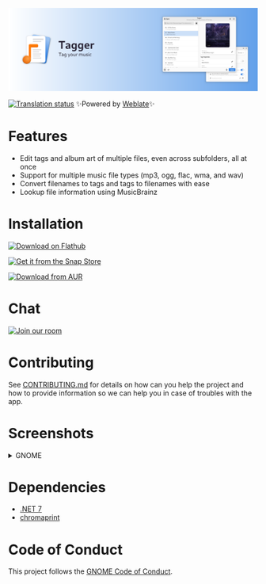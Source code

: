 ![](NickvisionTagger.Shared/Resources/banner.png)

 [![Translation status](https://hosted.weblate.org/widgets/nickvision-tagger/-/app/svg-badge.svg)](https://hosted.weblate.org/engage/nickvision-tagger/) ✨Powered by [Weblate](https://weblate.org/en/)✨

# Features
- Edit tags and album art of multiple files, even across subfolders, all at once
- Support for multiple music file types (mp3, ogg, flac, wma, and wav)
- Convert filenames to tags and tags to filenames with ease
- Lookup file information using MusicBrainz

# Installation

<a href='https://flathub.org/apps/details/org.nickvision.tagger'><img width='140' alt='Download on Flathub' src='https://flathub.org/assets/badges/flathub-badge-en.png'/></a>

<a href="https://snapcraft.io/tagger"><img width='140' alt="Get it from the Snap Store" src="https://snapcraft.io/static/images/badges/en/snap-store-black.svg"/></a>

<p><a href="https://aur.archlinux.org/packages/tagger"><img width='140' alt="Download from AUR" src="https://aur.archlinux.org/static/css/archnavbar/aurlogo.png"/></a></p>

# Chat
<a href='https://matrix.to/#/#nickvision:matrix.org'><img width='140' alt='Join our room' src='https://user-images.githubusercontent.com/17648453/196094077-c896527d-af6d-4b43-a5d8-e34a00ffd8f6.png'/></a>

# Contributing

See [CONTRIBUTING.md](CONTRIBUTING.md) for details on how can you help the project and how to provide information so we can help you in case of troubles with the app.


# Screenshots

<details>
 <summary>GNOME</summary>

 ![Start](NickvisionTagger.GNOME/Screenshots/Start.png)
 ![Folder](NickvisionTagger.GNOME/Screenshots/Folder.png)
 ![Editing](NickvisionTagger.GNOME/Screenshots/Editing.png)
 ![Dark](NickvisionTagger.GNOME/Screenshots/Dark.png)
 ![AdvancedSearch](NickvisionTagger.GNOME/Screenshots/AdvancedSearch.png)
</details>

# Dependencies
- [.NET 7](https://dotnet.microsoft.com/en-us/)
- [chromaprint](https://acoustid.org/chromaprint)

# Code of Conduct

This project follows the [GNOME Code of Conduct](https://wiki.gnome.org/Foundation/CodeOfConduct).
